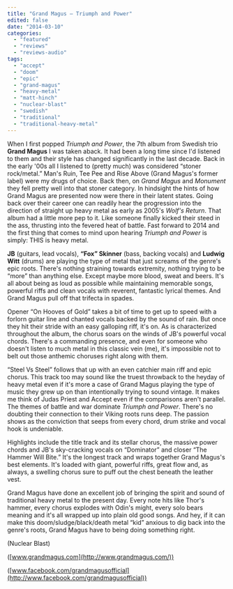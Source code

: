 ```yaml
---
title: "Grand Magus – Triumph and Power"
edited: false
date: "2014-03-10"
categories:
  - "featured"
  - "reviews"
  - "reviews-audio"
tags:
  - "accept"
  - "doom"
  - "epic"
  - "grand-magus"
  - "heavy-metal"
  - "matt-hinch"
  - "nuclear-blast"
  - "swedish"
  - "traditional"
  - "traditional-heavy-metal"
---
```


When I first popped _Triumph and Power_, the 7th album from Swedish trio **Grand Magus** I was taken aback. It had been a long time since I'd listened to them and their style has changed significantly in the last decade. Back in the early '00s all I listened to (pretty much) was considered “stoner rock/metal.” Man's Ruin, Tee Pee and Rise Above (Grand Magus's former label) were my drugs of choice. Back then, on _Grand Magus_ and _Monument_ they fell pretty well into that stoner category. In hindsight the hints of how Grand Magus are presented now were there in their latent states. Going back over their career one can readily hear the progression into the direction of straight up heavy metal as early as 2005's _Wolf's Return_. That album had a little more pep to it. Like someone finally kicked their steed in the ass, thrusting into the fevered heat of battle. Fast forward to 2014 and the first thing that comes to mind upon hearing _Triumph and Power_ is simply: THIS is heavy metal.

**JB** (guitars, lead vocals), **“Fox” Skinner** (bass, backing vocals) and **Ludwig Witt** (drums) are playing the type of metal that just screams of the genre's epic roots. There's nothing straining towards extremity, nothing trying to be “more” than anything else. Except maybe more blood, sweat and beers. It's all about being as loud as possible while maintaining memorable songs, powerful riffs and clean vocals with reverent, fantastic lyrical themes. And Grand Magus pull off that trifecta in spades.

Opener “On Hooves of Gold” takes a bit of time to get up to speed with a forlorn guitar line and chanted vocals backed by the sound of rain. But once they hit their stride with an easy galloping riff, it's on. As is characterized throughout the album, the chorus soars on the winds of JB's powerful vocal chords. There's a commanding presence, and even for someone who doesn't listen to much metal in this classic vein (me), it's impossible not to belt out those anthemic choruses right along with them.

“Steel Vs Steel” follows that up with an even catchier main riff and epic chorus. This track too may sound like the truest throwback to the heyday of heavy metal even if it's more a case of Grand Magus playing the type of music they grew up on than intentionally trying to sound vintage. It makes me think of Judas Priest and Accept even if the comparisons aren't parallel. The themes of battle and war dominate _Triumph and Power_. There's no doubting their connection to their Viking roots runs deep. The passion shows as the conviction that seeps from every chord, drum strike and vocal hook is undeniable.

Highlights include the title track and its stellar chorus, the massive power chords and JB's sky-cracking vocals on “Dominator” and closer “The Hammer Will Bite.” It's the longest track and wraps together Grand Magus's best elements. It's loaded with giant, powerful riffs, great flow and, as always, a swelling chorus sure to puff out the chest beneath the leather vest.

Grand Magus have done an excellent job of bringing the spirit and sound of traditional heavy metal to the present day. Every note hits like Thor's hammer, every chorus explodes with Odin's might, every solo bears meaning and it's all wrapped up into plain old good songs. And hey, if it can make this doom/sludge/black/death metal “kid” anxious to dig back into the genre's roots, Grand Magus have to being doing something right.

(Nuclear Blast)

([www.grandmagus.com](http://www.grandmagus.com/))

([www.facebook.com/grandmagusofficial](http://www.facebook.com/grandmagusofficial))

